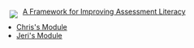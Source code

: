 <a href="https://literasee.github.io"><img src="https://literasee.github.io/public/Literasee_symbol_right_trimmed.svg" align="left" hspace="10" vspace="6"></a>

[A Framework for Improving Assessment Literacy](https://view.literasee.io/literasee/assessment_literacy_framework/report)

* [Chris's Module](https://view.literasee.io/cdomal/905d367ddea083549d4c)
* [Jeri's Module](https://view.literasee.io/cdepascale/dd5568001789cae58fe0)
